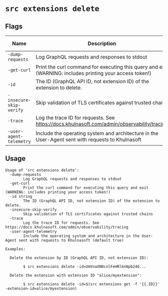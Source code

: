 # `src extensions delete`


## Flags

| Name | Description | Default Value |
|------|-------------|---------------|
| `-dump-requests` | Log GraphQL requests and responses to stdout | `false` |
| `-get-curl` | Print the curl command for executing this query and exit (WARNING: includes printing your access token!) | `false` |
| `-id` | The ID (GraphQL API ID, not extension ID) of the extension to delete. |  |
| `-insecure-skip-verify` | Skip validation of TLS certificates against trusted chains | `false` |
| `-trace` | Log the trace ID for requests. See https://docs.khulnasoft.com/admin/observability/tracing | `false` |
| `-user-agent-telemetry` | Include the operating system and architecture in the User-Agent sent with requests to Khulnasoft | `true` |


## Usage

```
Usage of 'src extensions delete':
  -dump-requests
    	Log GraphQL requests and responses to stdout
  -get-curl
    	Print the curl command for executing this query and exit (WARNING: includes printing your access token!)
  -id string
    	The ID (GraphQL API ID, not extension ID) of the extension to delete.
  -insecure-skip-verify
    	Skip validation of TLS certificates against trusted chains
  -trace
    	Log the trace ID for requests. See https://docs.khulnasoft.com/admin/observability/tracing
  -user-agent-telemetry
    	Include the operating system and architecture in the User-Agent sent with requests to Khulnasoft (default true)

Examples:

  Delete the extension by ID (GraphQL API ID, not extension ID):

    	$ src extensions delete -id=UmVnaXN0cnlFeHRlbnNpb246...

  Delete the extension with extension ID "alice/myextension":

    	$ src extensions delete -id=$(src extensions get -f '{{.ID}}' -extension-id=alice/myextension)



```
	